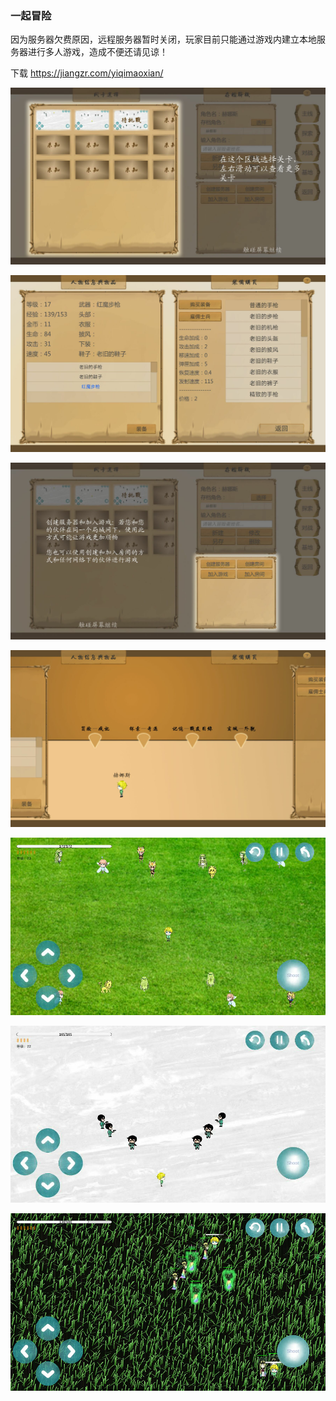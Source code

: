 ﻿### 一起冒险

因为服务器欠费原因，远程服务器暂时关闭，玩家目前只能通过游戏内建立本地服务器进行多人游戏，造成不便还请见谅！

下载 https://jiangzr.com/yiqimaoxian/

![Game screenshot](https://github.com/Bairuo/yiqimaoxian/raw/gh-pages/meta/game1.png)

![Game screenshot](https://github.com/Bairuo/yiqimaoxian/raw/gh-pages/meta/game2.png)

![Game screenshot](https://github.com/Bairuo/yiqimaoxian/raw/gh-pages/meta/game3.png)

![Game screenshot](https://github.com/Bairuo/yiqimaoxian/raw/gh-pages/meta/game4.png)

![Game screenshot](https://github.com/Bairuo/yiqimaoxian/raw/gh-pages/meta/game5.png)

![Game screenshot](https://github.com/Bairuo/yiqimaoxian/raw/gh-pages/meta/game6.png)

![Game screenshot](https://github.com/Bairuo/yiqimaoxian/raw/gh-pages/meta/game7.png)